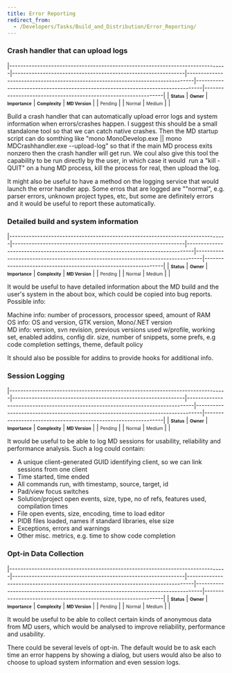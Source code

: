 ```yaml
---
title: Error Reporting
redirect_from:
  - /Developers/Tasks/Build_and_Distribution/Error_Reporting/
---
```


### Crash handler that can upload logs

<span> </span>

<span id="_task_a_ErrorReporting.CrashHandler"></span><span> </span>

|------------------------------------------------------------------------------|--------------------------------------------------------------|--------------------------------------------------------------------------------|--------------------------------------------------------------------------------|---------------------------------------------------------------|
| **<span style="font-size: x-small;">Status</span>**                          | **<span style="font-size: x-small;">Owner</span>**           | **<span style="font-size: x-small;">Importance</span>**                        | **<span style="font-size: x-small;">Complexity</span>**                        | **<span style="font-size: x-small;">MD Version</span>**       |
| <span class="task-status-Pending" style="font-size: x-small;">Pending</span> | <span class="task-owner" style="font-size: x-small;"></span> | <span class="task-importance-Normal" style="font-size: x-small;">Normal</span> | <span class="task-complexity-Medium" style="font-size: x-small;">Medium</span> | <span class="task-target" style="font-size: x-small;"></span> |

Build a crash handler that can automatically upload error logs and system information when errors/crashes happen. I suggest this should be a small standalone tool so that we can catch native crashes. Then the MD startup script can do somthing like "mono MonoDevelop.exe || mono MDCrashhandler.exe --upload-log" so that if the main MD process exits nonzero then the crash handler will get run. We coul also give this tool the capability to be run directly by the user, in which case it would  run a "kill -QUIT" on a hung MD process, kill the process for real, then upload the log.

It might also be useful to have a method on the logging service that would launch the error handler app. Some erros that are logged are ""normal", e.g. parser errors, unknown project types, etc, but some are definitely errors and it would be useful to report these automatically.

### Detailed build and system information

<span> </span>

<span id="_task_a_ErrorReporting.SystemInformation"></span><span> </span>

|------------------------------------------------------------------------------|--------------------------------------------------------------|--------------------------------------------------------------------------------|--------------------------------------------------------------------------------|---------------------------------------------------------------|
| **<span style="font-size: x-small;">Status</span>**                          | **<span style="font-size: x-small;">Owner</span>**           | **<span style="font-size: x-small;">Importance</span>**                        | **<span style="font-size: x-small;">Complexity</span>**                        | **<span style="font-size: x-small;">MD Version</span>**       |
| <span class="task-status-Pending" style="font-size: x-small;">Pending</span> | <span class="task-owner" style="font-size: x-small;"></span> | <span class="task-importance-Normal" style="font-size: x-small;">Normal</span> | <span class="task-complexity-Medium" style="font-size: x-small;">Medium</span> | <span class="task-target" style="font-size: x-small;"></span> |

It would be useful to have detailed information about the MD build and the user's system in the about box, which could be copied into bug reports. Possible info:

Machine info: number of processors, processor speed, amount of RAM<br/>
 OS info: OS and version, GTK version, Mono/.NET version<br/>
 MD info: version, svn revision, previous versions used w/profile, working set, enabled addins, config dir. size, number of snippets, some prefs, e.g code completion settings, theme, default policy

It should also be possible for addins to provide hooks for additional info.

### Session Logging

<span> </span>

<span id="_task_a_ErrorReporting.SessionLogging"></span><span> </span>

|------------------------------------------------------------------------------|--------------------------------------------------------------|--------------------------------------------------------------------------------|--------------------------------------------------------------------------------|---------------------------------------------------------------|
| **<span style="font-size: x-small;">Status</span>**                          | **<span style="font-size: x-small;">Owner</span>**           | **<span style="font-size: x-small;">Importance</span>**                        | **<span style="font-size: x-small;">Complexity</span>**                        | **<span style="font-size: x-small;">MD Version</span>**       |
| <span class="task-status-Pending" style="font-size: x-small;">Pending</span> | <span class="task-owner" style="font-size: x-small;"></span> | <span class="task-importance-Normal" style="font-size: x-small;">Normal</span> | <span class="task-complexity-Medium" style="font-size: x-small;">Medium</span> | <span class="task-target" style="font-size: x-small;"></span> |

It would be useful to be able to log MD sessions for usability, reliability and performance analysis. Such a log could contain:

- A unique client-generated GUID identifying client, so we can link sessions from one client
- Time started, time ended
- All commands run, with timestamp, source, target, id
- Pad/view focus switches
- Solution/project open events, size, type, no of refs, features used, compilation times
- File open events, size, encoding, time to load editor
- PIDB files loaded, names if standard libraries, else size
- Exceptions, errors and warnings
- Other misc. metrics, e.g. time to show code completion

### Opt-in Data Collection

<span> </span>

<span id="_task_a_ErrorReporting.DataCollection"></span><span> </span>

|------------------------------------------------------------------------------|--------------------------------------------------------------|--------------------------------------------------------------------------------|--------------------------------------------------------------------------------|---------------------------------------------------------------|
| **<span style="font-size: x-small;">Status</span>**                          | **<span style="font-size: x-small;">Owner</span>**           | **<span style="font-size: x-small;">Importance</span>**                        | **<span style="font-size: x-small;">Complexity</span>**                        | **<span style="font-size: x-small;">MD Version</span>**       |
| <span class="task-status-Pending" style="font-size: x-small;">Pending</span> | <span class="task-owner" style="font-size: x-small;"></span> | <span class="task-importance-Normal" style="font-size: x-small;">Normal</span> | <span class="task-complexity-Medium" style="font-size: x-small;">Medium</span> | <span class="task-target" style="font-size: x-small;"></span> |

It would be useful to be able to collect certain kinds of anonymous data from MD users, which would be analysed to improve reliability, performance and usability.

There could be several levels of opt-in. The default would be to ask each time an error happens by showing a dialog, but users would also be also to choose to upload system information and even session logs.
